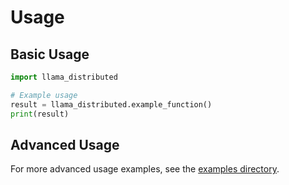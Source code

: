 # Usage

## Basic Usage

```python
import llama_distributed

# Example usage
result = llama_distributed.example_function()
print(result)
```

## Advanced Usage

For more advanced usage examples, see the [examples directory](../examples/).
